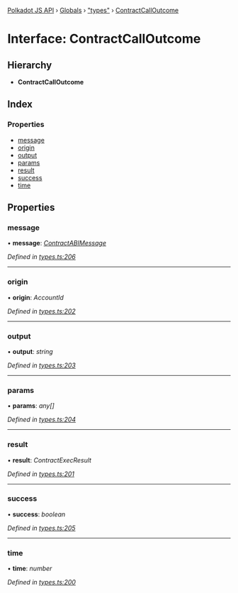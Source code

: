 [Polkadot JS API](../README.md) › [Globals](../globals.md) › ["types"](../modules/_types_.md) › [ContractCallOutcome](_types_.contractcalloutcome.md)

# Interface: ContractCallOutcome

## Hierarchy

* **ContractCallOutcome**

## Index

### Properties

* [message](_types_.contractcalloutcome.md#message)
* [origin](_types_.contractcalloutcome.md#origin)
* [output](_types_.contractcalloutcome.md#output)
* [params](_types_.contractcalloutcome.md#params)
* [result](_types_.contractcalloutcome.md#result)
* [success](_types_.contractcalloutcome.md#success)
* [time](_types_.contractcalloutcome.md#time)

## Properties

###  message

• **message**: *[ContractABIMessage](_types_.contractabimessage.md)*

*Defined in [types.ts:206](https://github.com/polkadot-js/api/blob/287ceb2ded/packages/api-contract/src/types.ts#L206)*

___

###  origin

• **origin**: *AccountId*

*Defined in [types.ts:202](https://github.com/polkadot-js/api/blob/287ceb2ded/packages/api-contract/src/types.ts#L202)*

___

###  output

• **output**: *string*

*Defined in [types.ts:203](https://github.com/polkadot-js/api/blob/287ceb2ded/packages/api-contract/src/types.ts#L203)*

___

###  params

• **params**: *any[]*

*Defined in [types.ts:204](https://github.com/polkadot-js/api/blob/287ceb2ded/packages/api-contract/src/types.ts#L204)*

___

###  result

• **result**: *ContractExecResult*

*Defined in [types.ts:201](https://github.com/polkadot-js/api/blob/287ceb2ded/packages/api-contract/src/types.ts#L201)*

___

###  success

• **success**: *boolean*

*Defined in [types.ts:205](https://github.com/polkadot-js/api/blob/287ceb2ded/packages/api-contract/src/types.ts#L205)*

___

###  time

• **time**: *number*

*Defined in [types.ts:200](https://github.com/polkadot-js/api/blob/287ceb2ded/packages/api-contract/src/types.ts#L200)*
